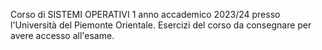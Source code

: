 Corso di SISTEMI OPERATIVI 1 anno accademico 2023/24 presso l'Università del Piemonte Orientale. Esercizi del corso da consegnare per avere accesso all'esame.

